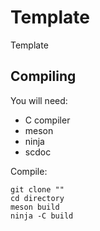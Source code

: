 # Template
Template

## Compiling

You will need:
* C compiler
* meson
* ninja
* scdoc

Compile:
```
git clone ""
cd directory
meson build
ninja -C build
```